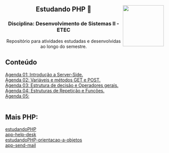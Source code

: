 <div align="center">
<a href="https://github.com/monicaquintal" target="_blank"><img align="right" height="130" src="https://cdn.jsdelivr.net/gh/devicons/devicon/icons/php/php-plain.svg" /></a>
<h2>Estudando PHP 🐘</h2>
<h3>Disciplina: Desenvolvimento de Sistemas II - ETEC</h3>
<p>Repositório para atividades estudadas e desenvolvidas ao longo do semestre.</p>
</div>

<div id="conteudo" align="justify">

## Conteúdo
    
[Agenda 01: Introdução a Server-Side.](./agenda01/agenda01.md)<br>
[Agenda 02: Variáveis e métodos GET e POST.](./agenda02/agenda02.md)<br>
[Agenda 03: Estrutura de decisão e Operadores gerais.](./agenda03/agenda03.md)<br>
[Agenda 04: Estruturas de Repetição e Funções.](./agenda04/agenda04.md)<br>
[Agenda 05:]()<br>
<br>

## Mais PHP:
<a href="https://github.com/monicaquintal/estudandoPHP">estudandoPHP</a><br>
<a href="https://github.com/monicaquintal/app-help-desk">app-help-desk</a><br>
<a href="https://github.com/monicaquintal/estudandoPHP-orientacao-a-objetos">estudandoPHP-orientacao-a-objetos</a><br>
<a href="https://github.com/monicaquintal/app-send-mail">app-send-mail</a><br>
</div>